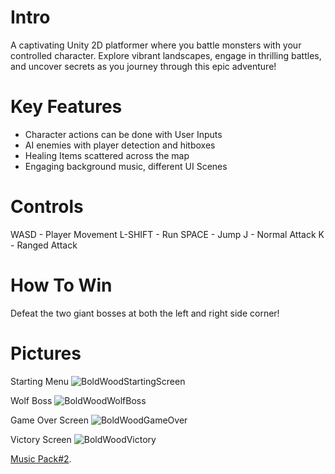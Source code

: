 # Intro
A captivating Unity 2D platformer where you battle monsters with your controlled character. Explore vibrant landscapes, engage in thrilling battles, and uncover secrets as you journey through this epic adventure!

# Key Features
- Character actions can be done with User Inputs
- AI enemies with player detection and hitboxes
- Healing Items scattered across the map
- Engaging background music, different UI Scenes

# Controls 
WASD - Player Movement
L-SHIFT - Run
SPACE - Jump
J - Normal Attack
K - Ranged Attack

# How To Win
Defeat the two giant bosses at both the left and right side corner!

# Pictures 
Starting Menu
![BoldWoodStartingScreen](https://github.com/ChuckHo555/BoldWood/assets/149022625/e8601dcf-e1af-4d8e-aaad-75705826365d)

Wolf Boss 
![BoldWoodWolfBoss](https://github.com/ChuckHo555/BoldWood/assets/149022625/5b2319f3-3179-48fa-ad2a-d4b06314e3a1)

Game Over Screen
![BoldWoodGameOver](https://github.com/ChuckHo555/BoldWood/assets/149022625/c29e4e39-4bdc-4d6b-b602-35b8901e7451)

Victory Screen
![BoldWoodVictory](https://github.com/ChuckHo555/BoldWood/assets/149022625/4570bf03-f3e0-40b8-9696-dc22e7a8eaae)

[Music Pack#2](https://sirion-lumenaire.itch.io/sirions-free-rpg-music-pack-1).



